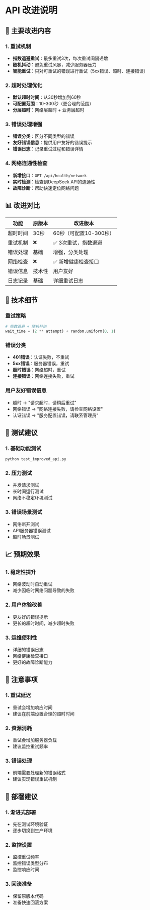 # API 改进说明

## 🚀 主要改进内容

### 1. **重试机制**
- **指数退避重试**：最多重试3次，每次重试间隔递增
- **随机抖动**：避免重试风暴，减少服务器压力
- **智能重试**：只对可重试的错误进行重试（5xx错误、超时、连接错误）

### 2. **超时处理优化**
- **默认超时时间**：从30秒增加到60秒
- **可配置范围**：10-300秒（更合理的范围）
- **分层超时**：网络层超时 + 业务层超时

### 3. **错误处理增强**
- **错误分类**：区分不同类型的错误
- **友好错误信息**：提供用户友好的错误提示
- **错误日志**：记录重试过程和错误详情

### 4. **网络连通性检查**
- **新增接口**：`GET /api/health/network`
- **实时检测**：检查到DeepSeek API的连通性
- **故障诊断**：帮助快速定位网络问题

## 📊 改进对比

| 功能 | 原版本 | 改进版本 |
|------|--------|----------|
| 超时时间 | 30秒 | 60秒（可配置10-300秒） |
| 重试机制 | ❌ | ✅ 3次重试，指数退避 |
| 错误处理 | 基础 | 增强，分类处理 |
| 网络检查 | ❌ | ✅ 新增健康检查接口 |
| 错误信息 | 技术性 | 用户友好 |
| 日志记录 | 基础 | 详细重试日志 |

## 🔧 技术细节

### 重试策略
```python
# 指数退避 + 随机抖动
wait_time = (2 ** attempt) + random.uniform(0, 1)
```

### 错误分类
- **401错误**：认证失败，不重试
- **5xx错误**：服务器错误，重试
- **超时错误**：网络超时，重试
- **连接错误**：网络连接失败，重试

### 用户友好错误信息
- 超时 → "请求超时，请稍后重试"
- 网络错误 → "网络连接失败，请检查网络设置"
- 认证错误 → "服务配置错误，请联系管理员"

## 🧪 测试建议

### 1. 基础功能测试
```bash
python test_improved_api.py
```

### 2. 压力测试
- 并发请求测试
- 长时间运行测试
- 网络不稳定环境测试

### 3. 错误场景测试
- 网络断开测试
- API服务器错误测试
- 超时场景测试

## 📈 预期效果

### 1. **稳定性提升**
- 网络波动时自动重试
- 减少因临时网络问题导致的失败

### 2. **用户体验改善**
- 更友好的错误提示
- 更长的超时时间，减少超时失败

### 3. **运维便利性**
- 详细的错误日志
- 网络健康检查接口
- 更好的故障诊断能力

## 🚨 注意事项

### 1. **重试延迟**
- 重试会增加响应时间
- 建议在前端设置合理的超时时间

### 2. **资源消耗**
- 重试会增加服务器负载
- 建议监控重试频率

### 3. **错误处理**
- 前端需要处理新的错误格式
- 建议实现错误重试机制

## 🔄 部署建议

### 1. **渐进式部署**
- 先在测试环境验证
- 逐步切换到生产环境

### 2. **监控设置**
- 监控重试频率
- 监控错误类型分布
- 监控响应时间

### 3. **回滚准备**
- 保留原版本代码
- 准备快速回滚方案
